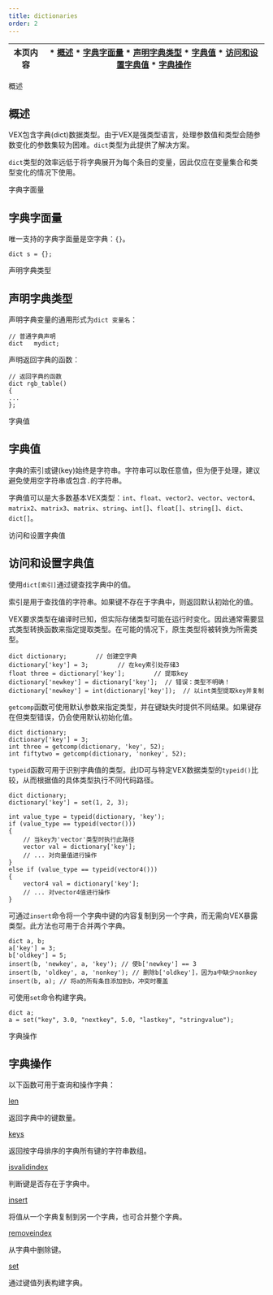 ```yaml
---
title: dictionaries
order: 2
---
```

| 本页内容 | * [概述](#概述) * [字典字面量](#字典字面量) * [声明字典类型](#声明字典类型) * [字典值](#字典值) * [访问和设置字典值](#访问和设置字典值) * [字典操作](#字典操作) |
| --- | --- |

概述

## 概述

VEX包含字典(dict)数据类型。由于VEX是强类型语言，处理参数值和类型会随参数变化的参数集较为困难。`dict`类型为此提供了解决方案。

`dict`类型的效率远低于将字典展开为每个条目的变量，因此仅应在变量集合和类型变化的情况下使用。

字典字面量

## 字典字面量

唯一支持的字典字面量是空字典：`{}`。

```vex
dict s = {};

```

声明字典类型

## 声明字典类型

声明字典变量的通用形式为`dict 变量名`：

```vex
// 普通字典声明
dict   mydict;

```

声明返回字典的函数：

```vex
// 返回字典的函数
dict rgb_table()
{
...
};    

```

字典值

## 字典值

字典的索引或键(key)始终是字符串。字符串可以取任意值，但为便于处理，建议避免使用空字符串或包含`.`的字符串。

字典值可以是大多数基本VEX类型：`int`、`float`、`vector2`、`vector`、`vector4`、`matrix2`、`matrix3`、`matrix`、`string`、`int[]`、`float[]`、`string[]`、`dict`、`dict[]`。

访问和设置字典值

## 访问和设置字典值

使用`dict[索引]`通过键查找字典中的值。

索引是用于查找值的字符串。如果键不存在于字典中，则返回默认初始化的值。

VEX要求类型在编译时已知，但实际存储类型可能在运行时变化。因此通常需要显式类型转换函数来指定提取类型。在可能的情况下，原生类型将被转换为所需类型。

```vex
dict dictionary;        // 创建空字典
dictionary['key'] = 3;        // 在key索引处存储3
float three = dictionary['key'];        // 提取key
dictionary['newkey'] = dictionary['key'];  // 错误：类型不明确！
dictionary['newkey'] = int(dictionary['key']);  // 以int类型提取key并复制

```

`getcomp`函数可使用默认参数来指定类型，并在键缺失时提供不同结果。如果键存在但类型错误，仍会使用默认初始化值。

```vex
dict dictionary;
dictionary['key'] = 3;
int three = getcomp(dictionary, 'key', 52);
int fiftytwo = getcomp(dictionary, 'nonkey', 52);

```

`typeid`函数可用于识别字典值的类型。此ID可与特定VEX数据类型的`typeid()`比较，从而根据值的具体类型执行不同代码路径。

```vex
dict dictionary;
dictionary['key'] = set(1, 2, 3);

int value_type = typeid(dictionary, 'key');
if (value_type == typeid(vector()))
{
    // 当key为'vector'类型时执行此路径
    vector val = dictionary['key'];
    // ... 对向量值进行操作
}
else if (value_type == typeid(vector4()))
{
    vector4 val = dictionary['key'];
    // ... 对vector4值进行操作
}

```

可通过`insert`命令将一个字典中键的内容复制到另一个字典，而无需向VEX暴露类型。此方法也可用于合并两个字典。

```vex
dict a, b;
a['key'] = 3;
b['oldkey'] = 5;
insert(b, 'newkey', a, 'key'); // 使b['newkey'] == 3
insert(b, 'oldkey', a, 'nonkey'); // 删除b['oldkey']，因为a中缺少nonkey
insert(b, a); // 将a的所有条目添加到b，冲突时覆盖

```

可使用`set`命令构建字典。

```vex
dict a;
a = set("key", 3.0, "nextkey", 5.0, "lastkey", "stringvalue");

```

字典操作

## 字典操作

以下函数可用于查询和操作字典：

[len](functions/len.html "返回数组长度")

返回字典中的键数量。

[keys](functions/keys.html "返回字典中所有键")

返回按字母排序的字典所有键的字符串数组。

[isvalidindex](functions/isvalidindex.html "检查给定索引对数组或字符串是否有效")

判断键是否存在于字典中。

[insert](functions/insert.html "将项目、数组或字符串插入数组或字符串")

将值从一个字典复制到另一个字典，也可合并整个字典。

[removeindex](functions/removeindex.html "从数组中移除指定索引处的项目")

从字典中删除键。

[set](functions/set.html "根据参数创建新值，如从其分量创建向量")

通过键值列表构建字典。

